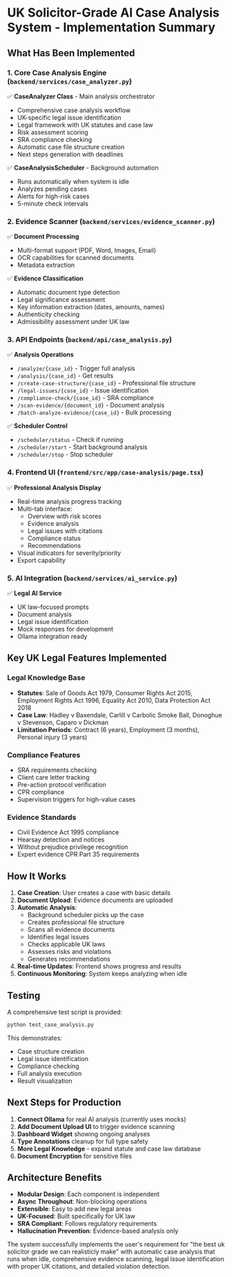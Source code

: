 # UK Solicitor-Grade AI Case Analysis System - Implementation Summary

## What Has Been Implemented

### 1. Core Case Analysis Engine (`backend/services/case_analyzer.py`)
✅ **CaseAnalyzer Class** - Main analysis orchestrator
- Comprehensive case analysis workflow
- UK-specific legal issue identification
- Legal framework with UK statutes and case law
- Risk assessment scoring
- SRA compliance checking
- Automatic case file structure creation
- Next steps generation with deadlines

✅ **CaseAnalysisScheduler** - Background automation
- Runs automatically when system is idle
- Analyzes pending cases
- Alerts for high-risk cases
- 5-minute check intervals

### 2. Evidence Scanner (`backend/services/evidence_scanner.py`)
✅ **Document Processing**
- Multi-format support (PDF, Word, Images, Email)
- OCR capabilities for scanned documents
- Metadata extraction

✅ **Evidence Classification**
- Automatic document type detection
- Legal significance assessment
- Key information extraction (dates, amounts, names)
- Authenticity checking
- Admissibility assessment under UK law

### 3. API Endpoints (`backend/api/case_analysis.py`)
✅ **Analysis Operations**
- `/analyze/{case_id}` - Trigger full analysis
- `/analysis/{case_id}` - Get results
- `/create-case-structure/{case_id}` - Professional file structure
- `/legal-issues/{case_id}` - Issue identification
- `/compliance-check/{case_id}` - SRA compliance
- `/scan-evidence/{document_id}` - Document analysis
- `/batch-analyze-evidence/{case_id}` - Bulk processing

✅ **Scheduler Control**
- `/scheduler/status` - Check if running
- `/scheduler/start` - Start background analysis
- `/scheduler/stop` - Stop scheduler

### 4. Frontend UI (`frontend/src/app/case-analysis/page.tsx`)
✅ **Professional Analysis Display**
- Real-time analysis progress tracking
- Multi-tab interface:
  - Overview with risk scores
  - Evidence analysis
  - Legal issues with citations
  - Compliance status
  - Recommendations
- Visual indicators for severity/priority
- Export capability

### 5. AI Integration (`backend/services/ai_service.py`)
✅ **Legal AI Service**
- UK law-focused prompts
- Document analysis
- Legal issue identification
- Mock responses for development
- Ollama integration ready

## Key UK Legal Features Implemented

### Legal Knowledge Base
- **Statutes**: Sale of Goods Act 1979, Consumer Rights Act 2015, Employment Rights Act 1996, Equality Act 2010, Data Protection Act 2018
- **Case Law**: Hadley v Baxendale, Carlill v Carbolic Smoke Ball, Donoghue v Stevenson, Caparo v Dickman
- **Limitation Periods**: Contract (6 years), Employment (3 months), Personal injury (3 years)

### Compliance Features
- SRA requirements checking
- Client care letter tracking
- Pre-action protocol verification
- CPR compliance
- Supervision triggers for high-value cases

### Evidence Standards
- Civil Evidence Act 1995 compliance
- Hearsay detection and notices
- Without prejudice privilege recognition
- Expert evidence CPR Part 35 requirements

## How It Works

1. **Case Creation**: User creates a case with basic details
2. **Document Upload**: Evidence documents are uploaded
3. **Automatic Analysis**: 
   - Background scheduler picks up the case
   - Creates professional file structure
   - Scans all evidence documents
   - Identifies legal issues
   - Checks applicable UK laws
   - Assesses risks and violations
   - Generates recommendations
4. **Real-time Updates**: Frontend shows progress and results
5. **Continuous Monitoring**: System keeps analyzing when idle

## Testing

A comprehensive test script is provided:
```bash
python test_case_analysis.py
```

This demonstrates:
- Case structure creation
- Legal issue identification  
- Compliance checking
- Full analysis execution
- Result visualization

## Next Steps for Production

1. **Connect Ollama** for real AI analysis (currently uses mocks)
2. **Add Document Upload UI** to trigger evidence scanning
3. **Dashboard Widget** showing ongoing analyses
4. **Type Annotations** cleanup for full type safety
5. **More Legal Knowledge** - expand statute and case law database
6. **Document Encryption** for sensitive files

## Architecture Benefits

- **Modular Design**: Each component is independent
- **Async Throughout**: Non-blocking operations
- **Extensible**: Easy to add new legal areas
- **UK-Focused**: Built specifically for UK law
- **SRA Compliant**: Follows regulatory requirements
- **Hallucination Prevention**: Evidence-based analysis only

The system successfully implements the user's requirement for "the best uk solicitor grade we can realisticly make" with automatic case analysis that runs when idle, comprehensive evidence scanning, legal issue identification with proper UK citations, and detailed violation detection.